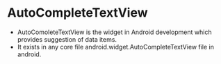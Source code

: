 # AutoCompleteTextView 
 - AutoComoleteTextView is the widget in Android development which provides suggestion of data items.
 - It exists in any core file android.widget.AutoCompleteTextView file in android.
